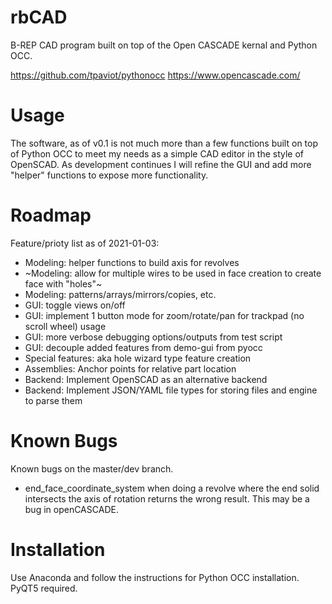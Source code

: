 # rbCAD
B-REP CAD program built on top of the Open CASCADE kernal and Python OCC.

https://github.com/tpaviot/pythonocc
https://www.opencascade.com/


# Usage
The software, as of v0.1 is not much more than a few functions built on top of Python OCC to meet my needs as a simple CAD editor in the style of OpenSCAD.  As development continues I will refine the GUI and add more "helper" functions to expose more functionality.

# Roadmap
Feature/prioty list as of 2021-01-03:
- Modeling: helper functions to build axis for revolves
- ~Modeling: allow for multiple wires to be used in face creation to create face with "holes"~
- Modeling: patterns/arrays/mirrors/copies, etc.
- GUI: toggle views on/off
- GUI: implement 1 button mode for zoom/rotate/pan for trackpad (no scroll wheel) usage
- GUI: more verbose debugging options/outputs from test script
- GUI: decouple added features from demo-gui from pyocc
- Special features: aka hole wizard type feature creation
- Assemblies: Anchor points for relative part location
- Backend: Implement OpenSCAD as an alternative backend
- Backend: Implement JSON/YAML file types for storing files and engine to parse them

# Known Bugs
Known bugs on the master/dev branch.
- end_face_coordinate_system when doing a revolve where the end solid intersects the axis of rotation returns the wrong result.  This may be a bug in openCASCADE.

# Installation
Use Anaconda and follow the instructions for Python OCC installation.  PyQT5 required.
